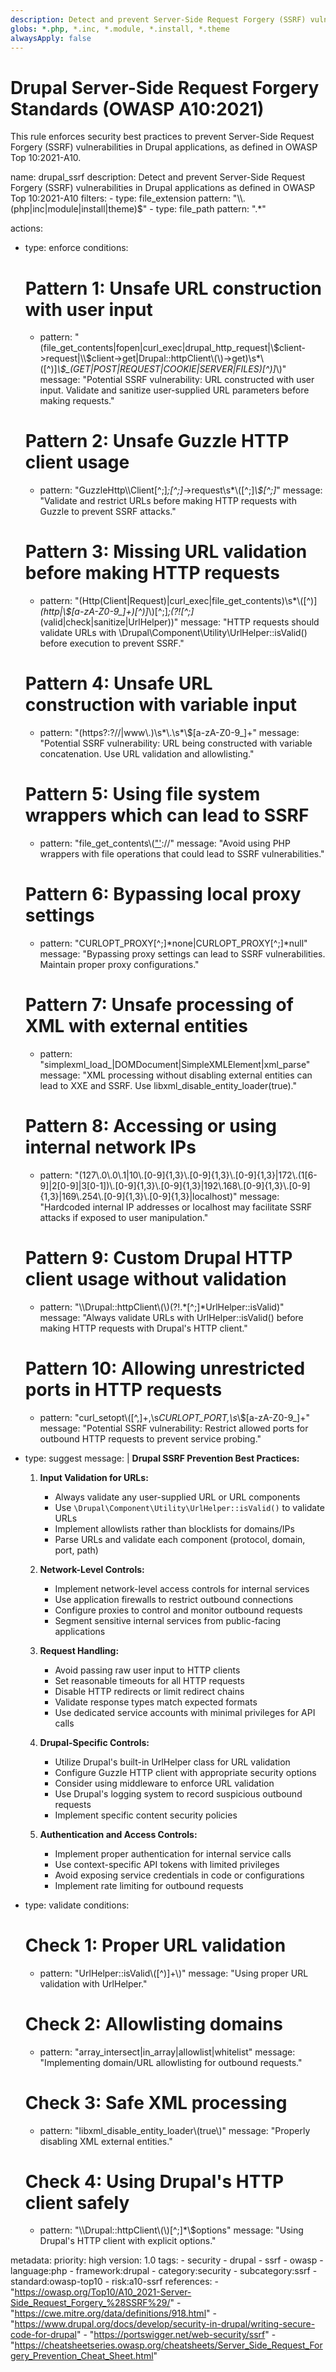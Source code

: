 ```yaml
---
description: Detect and prevent Server-Side Request Forgery (SSRF) vulnerabilities in Drupal applications as defined in OWASP Top 10:2021-A10
globs: *.php, *.inc, *.module, *.install, *.theme
alwaysApply: false
---
```

# Drupal Server-Side Request Forgery Standards (OWASP A10:2021)

This rule enforces security best practices to prevent Server-Side Request Forgery (SSRF) vulnerabilities in Drupal applications, as defined in OWASP Top 10:2021-A10.

<rule>
name: drupal_ssrf
description: Detect and prevent Server-Side Request Forgery (SSRF) vulnerabilities in Drupal applications as defined in OWASP Top 10:2021-A10
filters:
  - type: file_extension
    pattern: "\\.(php|inc|module|install|theme)$"
  - type: file_path
    pattern: ".*"

actions:
  - type: enforce
    conditions:
      # Pattern 1: Unsafe URL construction with user input
      - pattern: "(file_get_contents|fopen|curl_exec|drupal_http_request|\\$client->request|\\$client->get|Drupal::httpClient\\(\\)->get)\\s*\\([^)]*\\$_(GET|POST|REQUEST|COOKIE|SERVER|FILES)[^)]*\\)"
        message: "Potential SSRF vulnerability: URL constructed with user input. Validate and sanitize user-supplied URL parameters before making requests."
        
      # Pattern 2: Unsafe Guzzle HTTP client usage
      - pattern: "GuzzleHttp\\\\Client[^;]*;[^;]*->request\\s*\\([^;]*\\$[^;]*"
        message: "Validate and restrict URLs before making HTTP requests with Guzzle to prevent SSRF attacks."
        
      # Pattern 3: Missing URL validation before making HTTP requests
      - pattern: "(Http(Client|Request)|curl_exec|file_get_contents)\\s*\\([^)]*(http|\\$[a-zA-Z0-9_]+)[^)]*\\)[^;]*;(?![^;]*(valid|check|sanitize|UrlHelper))"
        message: "HTTP requests should validate URLs with \\Drupal\\Component\\Utility\\UrlHelper::isValid() before execution to prevent SSRF."
        
      # Pattern 4: Unsafe URL construction with variable input
      - pattern: "(https?:?//|www\\.)\\s*\\.\\s*\\$[a-zA-Z0-9_]+"
        message: "Potential SSRF vulnerability: URL being constructed with variable concatenation. Use URL validation and allowlisting."
        
      # Pattern 5: Using file system wrappers which can lead to SSRF
      - pattern: "file_get_contents\\([\"'](mdc:?:http|https|ftp|php|data|expect|zip|phar)://"
        message: "Avoid using PHP wrappers with file operations that could lead to SSRF vulnerabilities."
        
      # Pattern 6: Bypassing local proxy settings
      - pattern: "CURLOPT_PROXY[^;]*none|CURLOPT_PROXY[^;]*null"
        message: "Bypassing proxy settings can lead to SSRF vulnerabilities. Maintain proper proxy configurations."
        
      # Pattern 7: Unsafe processing of XML with external entities
      - pattern: "simplexml_load_|DOMDocument|SimpleXMLElement|xml_parse"
        message: "XML processing without disabling external entities can lead to XXE and SSRF. Use libxml_disable_entity_loader(true)."
        
      # Pattern 8: Accessing or using internal network IPs
      - pattern: "(127\\.0\\.0\\.1|10\\.[0-9]{1,3}\\.[0-9]{1,3}\\.[0-9]{1,3}|172\\.(1[6-9]|2[0-9]|3[0-1])\\.[0-9]{1,3}\\.[0-9]{1,3}|192\\.168\\.[0-9]{1,3}\\.[0-9]{1,3}|169\\.254\\.[0-9]{1,3}\\.[0-9]{1,3}|localhost)"
        message: "Hardcoded internal IP addresses or localhost may facilitate SSRF attacks if exposed to user manipulation."
        
      # Pattern 9: Custom Drupal HTTP client usage without validation
      - pattern: "\\\\Drupal::httpClient\\(\\)(?!.*[^;]*UrlHelper::isValid)"
        message: "Always validate URLs with UrlHelper::isValid() before making HTTP requests with Drupal's HTTP client."
        
      # Pattern 10: Allowing unrestricted ports in HTTP requests
      - pattern: "curl_setopt\\([^,]+,\\s*CURLOPT_PORT,\\s*\\$[a-zA-Z0-9_]+"
        message: "Potential SSRF vulnerability: Restrict allowed ports for outbound HTTP requests to prevent service probing."

  - type: suggest
    message: |
      **Drupal SSRF Prevention Best Practices:**
      
      1. **Input Validation for URLs:**
         - Always validate any user-supplied URL or URL components
         - Use `\Drupal\Component\Utility\UrlHelper::isValid()` to validate URLs
         - Implement allowlists rather than blocklists for domains/IPs
         - Parse URLs and validate each component (protocol, domain, port, path)
         
      2. **Network-Level Controls:**
         - Implement network-level access controls for internal services
         - Use application firewalls to restrict outbound connections
         - Configure proxies to control and monitor outbound requests
         - Segment sensitive internal services from public-facing applications
         
      3. **Request Handling:**
         - Avoid passing raw user input to HTTP clients
         - Set reasonable timeouts for all HTTP requests
         - Disable HTTP redirects or limit redirect chains
         - Validate response types match expected formats
         - Use dedicated service accounts with minimal privileges for API calls
         
      4. **Drupal-Specific Controls:**
         - Utilize Drupal's built-in UrlHelper class for URL validation
         - Configure Guzzle HTTP client with appropriate security options
         - Consider using middleware to enforce URL validation
         - Use Drupal's logging system to record suspicious outbound requests
         - Implement specific content security policies
         
      5. **Authentication and Access Controls:**
         - Implement proper authentication for internal service calls
         - Use context-specific API tokens with limited privileges
         - Avoid exposing service credentials in code or configurations
         - Implement rate limiting for outbound requests

  - type: validate
    conditions:
      # Check 1: Proper URL validation
      - pattern: "UrlHelper::isValid\\([^)]+\\)"
        message: "Using proper URL validation with UrlHelper."
      
      # Check 2: Allowlisting domains
      - pattern: "array_intersect|in_array|allowlist|whitelist"
        message: "Implementing domain/URL allowlisting for outbound requests."
      
      # Check 3: Safe XML processing
      - pattern: "libxml_disable_entity_loader\\(true\\)"
        message: "Properly disabling XML external entities."
      
      # Check 4: Using Drupal's HTTP client safely
      - pattern: "\\\\Drupal::httpClient\\(\\)[^;]*\\$options"
        message: "Using Drupal's HTTP client with explicit options."

metadata:
  priority: high
  version: 1.0
  tags:
    - security
    - drupal
    - ssrf
    - owasp
    - language:php
    - framework:drupal
    - category:security
    - subcategory:ssrf
    - standard:owasp-top10
    - risk:a10-ssrf
  references:
    - "https://owasp.org/Top10/A10_2021-Server-Side_Request_Forgery_%28SSRF%29/"
    - "https://cwe.mitre.org/data/definitions/918.html"
    - "https://www.drupal.org/docs/develop/security-in-drupal/writing-secure-code-for-drupal"
    - "https://portswigger.net/web-security/ssrf"
    - "https://cheatsheetseries.owasp.org/cheatsheets/Server_Side_Request_Forgery_Prevention_Cheat_Sheet.html"
</rule> 
